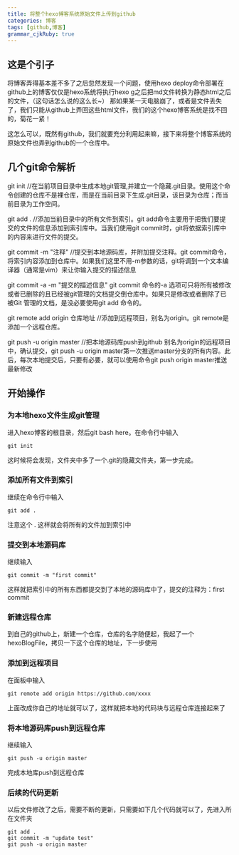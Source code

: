 ```yaml
---
title: 将整个hexo博客系统原始文件上传到github
categories: 博客
tags: [github,博客]
grammar_cjkRuby: true
---
```

## 这是个引子
将博客弄得基本差不多了之后忽然发现一个问题，使用hexo deploy命令部署在github上的博客仅仅是hexo系统将执行hexo g之后把md文件转换为静态html之后的文件，（这句话怎么说的这么长~） 那如果某一天电脑崩了，或者是文件丢失了，我们只能从github上弄回这些html文件，我们的这个hexo博客系统是找不回的，菊花一紧！
<!--more-->

这怎么可以，既然有github，我们就要充分利用起来嘛，接下来将整个博客系统的原始文件也弄到github的一个仓库中。

## 几个git命令解析
git init //在当前项目目录中生成本地git管理,并建立一个隐藏.git目录。使用这个命令创建的仓库不是裸仓库，而是在当前目录下生成.git目录，该目录为仓库；而当前目录为工作空间。

git add . //添加当前目录中的所有文件到索引。git add命令主要用于把我们要提交的文件的信息添加到索引库中。当我们使用git commit时，git将依据索引库中的内容来进行文件的提交。

git commit -m "注释" //提交到本地源码库，并附加提交注释。git commit命令，将索引内容添加到仓库中。如果我们这里不用-m参数的话，git将调到一个文本编译器（通常是vim）来让你输入提交的描述信息

git commit -a -m "提交的描述信息"
git commit 命令的-a 选项可只将所有被修改或者已删除的且已经被git管理的文档提交倒仓库中。如果只是修改或者删除了已被Git 管理的文档，是没必要使用git add 命令的。

git remote add origin 仓库地址 //添加到远程项目，别名为origin。git remote是添加一个远程仓库。

git push -u origin master //把本地源码库push到github 别名为origin的远程项目中，确认提交，git push -u origin master第一次推送master分支的所有内容。此后，每次本地提交后，只要有必要，就可以使用命令git push origin master推送最新修改

## 开始操作
### 为本地hexo文件生成git管理

进入hexo博客的根目录，然后git bash here。在命令行中输入

	git init
这时候将会发现，文件夹中多了一个.git的隐藏文件夹，第一步完成。

### 添加所有文件到索引

继续在命令行中输入

	git add . 
注意这个 .  这样就会将所有的文件加到索引中

### 提交到本地源码库

继续输入

	git commit -m "first commit"
这样就把索引中的所有东西都提交到了本地的源码库中了，提交的注释为：first commit

### 新建远程仓库
到自己的github上，新建一个仓库，仓库的名字随便起，我起了一个hexoBlogFile，拷贝一下这个仓库的地址，下一步使用

### 添加到远程项目
在面板中输入

	git remote add origin https://github.com/xxxx  
上面改成你自己的地址就可以了，这样就把本地的代码块与远程仓库连接起来了

### 将本地源码库push到远程仓库
继续输入

	git push -u origin master
完成本地库push到远程仓库

### 后续的代码更新
以后文件修改了之后，需要不断的更新，只需要如下几个代码就可以了，先进入所在文件夹

	git add .
	git commit -m "update test"
	git push -u origin master
